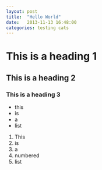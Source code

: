 ```yaml
---
layout: post
title:  "Hello World"
date:   2013-11-13 16:48:00
categories: testing cats
---
```

# This is a heading 1
## This is a heading 2
### This is a heading 3


* this
* is
* a
* list


1. This
2. is
3. a
4. numbered
5. list